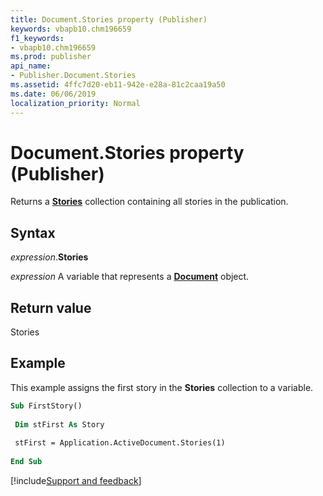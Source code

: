 ```yaml
---
title: Document.Stories property (Publisher)
keywords: vbapb10.chm196659
f1_keywords:
- vbapb10.chm196659
ms.prod: publisher
api_name:
- Publisher.Document.Stories
ms.assetid: 4ffc7d20-eb11-942e-e28a-81c2caa19a50
ms.date: 06/06/2019
localization_priority: Normal
---
```



# Document.Stories property (Publisher)

Returns a **[Stories](Publisher.Stories.md)** collection containing all stories in the publication.


## Syntax

_expression_.**Stories**

_expression_ A variable that represents a **[Document](Publisher.Document.md)** object.


## Return value

Stories


## Example

This example assigns the first story in the **Stories** collection to a variable.

```vb
Sub FirstStory() 
 
 Dim stFirst As Story 
 
 stFirst = Application.ActiveDocument.Stories(1) 
 
End Sub
```

[!include[Support and feedback](~/includes/feedback-boilerplate.md)]